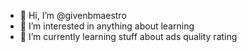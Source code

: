 - 👋 Hi, I’m @givenbmaestro
- 👀 I’m interested in anything about learning
- 🌱 I’m currently learning stuff about ads quality rating

<!---
givenbmaestro/givenbmaestro is a ✨ special ✨ repository because its `README.md` (this file) appears on your GitHub profile.
You can click the Preview link to take a look at your changes.
--->
